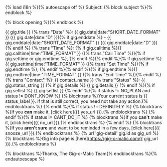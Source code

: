 {% load i18n %}{% autoescape off %}
Subject: {% block subject %}{% endblock %}

{% block opening %}{% endblock %}

{{ gig.title }}
{% trans "Date" %}: {{ gig.date|date:"SHORT_DATE_FORMAT" }} ({{ gig.date|date:"D" }}){% if gig.enddate %} - {{ gig.enddate|date:"SHORT_DATE_FORMAT" }} ({{ gig.enddate|date:"D" }}){% endif %}
{% trans "Time" %}: {% if gig.calltime %}{{ gig.calltime|time:"TIME_FORMAT" }} ({% trans "Call Time" %}){% if gig.settime or gig.endtime %}, {% endif %}{% endif %}{% if gig.settime %}{{ gig.settime|time:"TIME_FORMAT" }} ({% trans "Set Time" %}){% if gig.endtime %}, {% endif %}{% endif %}{% if gig.endtime %}{{ gig.endtime|time:"TIME_FORMAT" }} ({% trans "End Time" %}){% endif %}
{% trans "Contact" %}: {{ contact_name }}
{% trans "Status" %}: {{ gig.status_string }}
{% if gig.details %}
{{ gig.details }}
{% endif %}{% if gig.setlist %}
{{ gig.setlist }}
{% endif %}{% if status != NO_PLAN and status != DONT_KNOW %}
{% blocktrans %}Your current status is {{ status_label }}.  If that is still correct, you need not take any action.{% endblocktrans %}
{% endif %}{% if status != DEFINITELY %}
{% blocktrans %}If you **can** make it, [click here]({{ yes_url }}).{% endblocktrans %}
{% endif %}{% if status != CANT_DO_IT %}
{% blocktrans %}If you **can't** make it, [click here]({{ no_url }}).{% endblocktrans %}
{% endif %}
{% blocktrans %}If you **aren't sure** and want to be reminded in a few days, [click here]({{ snooze_url }}).{% endblocktrans %}
{% url 'gig-detail' gig.id as gig_url %}
{% blocktrans %}Gig info page is [here](https://gig-o-matic.com{{ gig_url }}).{% endblocktrans %}

{% blocktrans %}Thanks,
The Gig-o-Matic Team{% endblocktrans %}{% endautoescape %}
